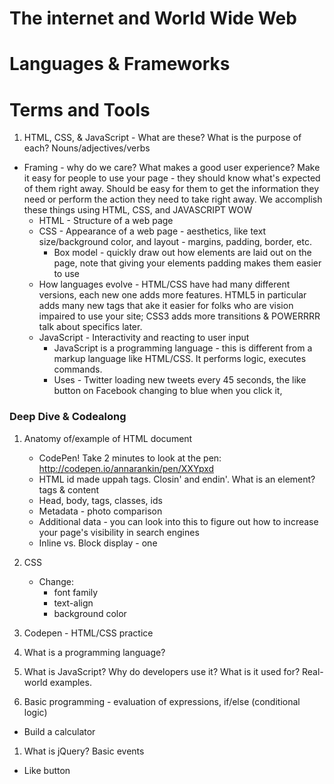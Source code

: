 # The internet and World Wide Web

# Languages & Frameworks

# Terms and Tools






1. HTML, CSS, & JavaScript - What are these? What is the purpose of each? Nouns/adjectives/verbs
- Framing - why do we care? What makes a good user experience? Make it easy for people to use your page - they should know what's expected of them right away. Should be easy for them to get the information they need or perform the action they need to take right away. We accomplish these things using HTML, CSS, and JAVASCRIPT WOW
    - HTML - Structure of a web page
    - CSS - Appearance of a web page - aesthetics, like text size/background color, and layout - margins, padding, border, etc.
        - Box model - quickly draw out how elements are laid out on the page, note that giving your elements padding makes them easier to use
    - How languages evolve - HTML/CSS have had many different versions, each new one adds more features. HTML5 in particular adds many new tags that ake it easier for folks who are vision impaired to use your site; CSS3 adds more transitions & POWERRRR talk about specifics later.
    - JavaScript - Interactivity and reacting to user input
        - JavaScript is a programming language - this is different from a markup language like HTML/CSS. It performs logic, executes commands.
        - Uses - Twitter loading new tweets every 45 seconds, the like button on Facebook changing to blue when you click it,

### Deep Dive & Codealong

1. Anatomy of/example of HTML document
    - CodePen! Take 2 minutes to look at the pen: http://codepen.io/annarankin/pen/XXYpxd
    - HTML id made uppah tags. Closin' and endin'. What is an element? tags & content
    - Head, body, tags, classes, ids
    - Metadata - photo comparison
    - Additional data - you can look into this to figure out how to increase your page's visibility in search engines
    - Inline vs. Block display - one

1. CSS
    - Change:
        - font family
        - text-align
        - background color

1. Codepen - HTML/CSS practice

1. What is a programming language?

1. What is JavaScript? Why do developers use it? What is it used for? Real-world examples.

1. Basic programming - evaluation of expressions, if/else (conditional logic)
- Build a calculator

1. What is jQuery? Basic events
- Like button

